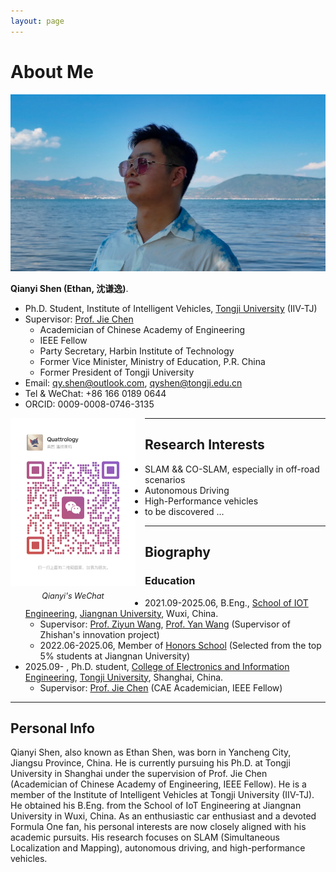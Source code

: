```yaml
---
layout: page
---
```


# About Me

<img src="qianyishen.jpg" class="floatpic">

**Qianyi Shen (Ethan, 沈谦逸)**.<br>

- Ph.D. Student, Institute of Intelligent Vehicles, [Tongji University](https://www.tongji.edu.cn/) (IIV-TJ)
- Supervisor: [Prof. Jie Chen](https://www.tongji.edu.cn/info/1136/21221.htm)
  - Academician of Chinese Academy of Engineering
  - IEEE Fellow
  - Party Secretary, Harbin Institute of Technology
  - Former Vice Minister, Ministry of Education, P.R. China
  - Former President of Tongji University
- Email: [qy.shen@outlook.com](mailto:qy.shen@outlook.com), [qyshen@tongji.edu.cn](mailto:qyshen@tongji.edu.cn)
- Tel & WeChat: +86 166 0189 0644
- ORCID: 0009-0008-0746-3135

<div style="float: left; width: fit-content; margin-right: 15px;">
  <img src="/images/wechat_qrcode.jpg" alt="WeChat QR Code" style="width: 200px; height: auto;">
  <figcaption style="font-style: italic; font-size: 0.9em; text-align: center; margin-top: 5px;">
    Qianyi's WeChat
  </figcaption>
</div>


---

## Research Interests

- SLAM && CO-SLAM, especially in off-road scenarios
- Autonomous Driving
- High-Performance vehicles
- to be discovered ...


---

## Biography
### Education
- 2021.09-2025.06, B.Eng., [School of IOT Engineering](https://iot.jiangnan.edu.cn/), [Jiangnan University](https://www.jiangnan.edu.cn/), Wuxi, China.
  - Supervisor: [Prof. Ziyun Wang](https://iot.jiangnan.edu.cn/info/1142/3583.htm), [Prof. Yan Wang](https://iot.jiangnan.edu.cn/info/1141/3534.htm) (Supervisor of Zhishan's innovation project)
  - 2022.06-2025.06, Member of [Honors School](https://honorschool.jiangnan.edu.cn/) (Selected from the top 5% students at Jiangnan University)
- 2025.09- , Ph.D. student, [College of Electronics and Information Engineering](https://see.tongji.edu.cn/), [Tongji University](https://www.tongji.edu.cn/), Shanghai, China.
  - Supervisor: [Prof. Jie Chen](https://www.tongji.edu.cn/info/1136/21221.htm) (CAE Academician, IEEE Fellow)

---

## Personal Info
Qianyi Shen, also known as Ethan Shen, was born in Yancheng City, Jiangsu Province, China. He is currently pursuing his Ph.D. at Tongji University in Shanghai under the supervision of Prof. Jie Chen (Academician of Chinese Academy of Engineering, IEEE Fellow). He is a member of the Institute of Intelligent Vehicles at Tongji University (IIV-TJ). He obtained his B.Eng. from the School of IoT Engineering at Jiangnan University in Wuxi, China. As an enthusiastic car enthusiast and a devoted Formula One fan, his personal interests are now closely aligned with his academic pursuits. His research focuses on SLAM (Simultaneous Localization and Mapping), autonomous driving, and high-performance vehicles.

<br>
